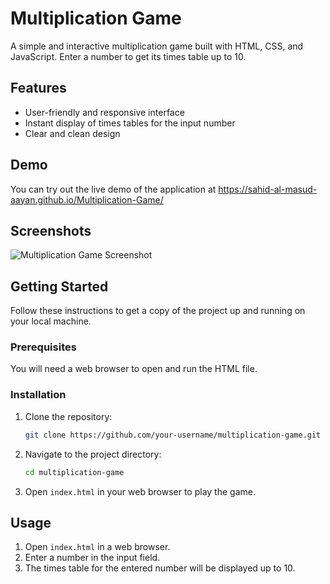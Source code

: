 # Multiplication Game

A simple and interactive multiplication game built with HTML, CSS, and JavaScript. Enter a number to get its times table up to 10.

## Features

- User-friendly and responsive interface
- Instant display of times tables for the input number
- Clear and clean design

## Demo

You can try out the live demo of the application at https://sahid-al-masud-aayan.github.io/Multiplication-Game/

## Screenshots

![Multiplication Game Screenshot](https://your-image-url.com/screenshot.png)

## Getting Started

Follow these instructions to get a copy of the project up and running on your local machine.

### Prerequisites

You will need a web browser to open and run the HTML file.

### Installation

1. Clone the repository:
    ```bash
    git clone https://github.com/your-username/multiplication-game.git
    ```

2. Navigate to the project directory:
    ```bash
    cd multiplication-game
    ```

3. Open `index.html` in your web browser to play the game.

## Usage

1. Open `index.html` in a web browser.
2. Enter a number in the input field.
3. The times table for the entered number will be displayed up to 10.
